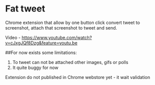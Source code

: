 # Fat tweet
Chrome extension that allow by one button click convert tweet to screenshot, attach that screenshot to tweet and send.

Video - https://www.youtube.com/watch?v=cJxgJQf8Dzg&feature=youtu.be 

##For now exists some limitations:

1. To tweet can not be attached other images, gifs or polls
2. It quite buggy for now

Extension do not published in Chrome webstore yet - it wait validation
